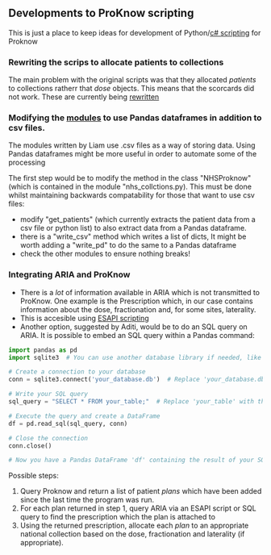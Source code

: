 
## Developments to ProKnow scripting

This is just a place to keep ideas for development of Python/[c# scripting](../../esapi/README.md) for Proknow 

### Rewriting the scrips to allocate patients to collections

The main problem with the original scripts was that they allocated _patients_ to collections ratherr that _dose_ objects. This means that the scorcards did not work.  These are currently being [rewritten](https://github.com/GrahamArden/Hull_tandf_scripts)

### Modifying the [modules](https://github.com/nhs-proknow/proknow-scripting-tandf/tree/main/modules) to use Pandas dataframes in addition to csv files.

The modules written by Liam use .csv files as a way of storing data. Using Pandas dataframes might be more useful in order to automate some of the processing

The first step would be to modify the method in the class "NHSProknow" (which is contained in the module "nhs_collctions.py). This must be done whilst maintaining backwards compatability for those that want to use csv files:
- modify "get_patients" (which currently extracts the patient data from a csv file or python list) to also extract data from a Pandas dataframe.
- there is a "write_csv" method which writes a list of dicts, It might be worth adding a "write_pd" to do the same to a Pandas dataframe
- check the other modules to ensure nothing breaks!

### Integrating ARIA and ProKnow
   - There is a _lot_ of information available in ARIA which is not transmitted to ProKnow. One example is the Prescription which, in our case contains information about the dose, fractionation and, for some sites, laterality.
   - This is accesible using [ESAPI scripting](../../esapi/README.md)
   - Another option, suggested by Aditi, would be to do an SQL query on ARIA. It is possible to embed an SQL query within a Pandas command:

``` python
import pandas as pd
import sqlite3  # You can use another database library if needed, like sqlalchemy

# Create a connection to your database
conn = sqlite3.connect('your_database.db')  # Replace 'your_database.db' with your actual database file

# Write your SQL query
sql_query = "SELECT * FROM your_table;"  # Replace 'your_table' with the name of your table

# Execute the query and create a DataFrame
df = pd.read_sql(sql_query, conn)

# Close the connection
conn.close()

# Now you have a Pandas DataFrame 'df' containing the result of your SQL query
```

Possible steps:

1. Query Proknow and return a list of patient _plans_ which have been added since the last time the program was run.
2.  For each plan returned in step 1, query ARIA via an ESAPI script or SQL query to find the prescription which the plan is attached to
3.  Using the returned prescription, allocate each _plan_ to an appropriate national collection based on the dose, fractionation and laterality (if appropriate).
